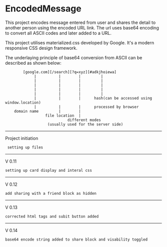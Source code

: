 # EncodedMessage
This project encodes message entered from user and shares the detail to another person using the encoded URL link.
The url uses base64 encoding to convert all ASCII codes and later added to a URL.

This project utilises materialized.css developed by Google. It's a modern responsive CSS design framework.

The underlaying principle of base64 conversion from ASCII can be described as shown below:

            [google.com][/search][?q=xyz][#adkjhoiewa]
                 |          |        |         |
                 |          |        |         |
                 |          |        |         |
                 |          |        |         |
                 |          |        |         |
                 |          |        |      hash(can be accessed using window.location)
                 |          |        |      processed by browser
        domain name         |        |        
                      file location  |          
                                different modes
                       (usually used for the server side)

---

Project initiation

     setting up files
---

V 0.11

    setting up card display and interal css
---

V 0.12

    add sharing with a friend block as hidden
---

V 0.13

    corrected html tags and subit button added
---

V 0.14

    base64 encode string added to share block and visability toggled